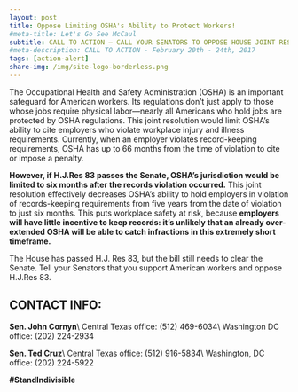 ```yaml
---
layout: post
title: Oppose Limiting OSHA's Ability to Protect Workers!
#meta-title: Let's Go See McCaul
subtitle: CALL TO ACTION – CALL YOUR SENATORS TO OPPOSE HOUSE JOINT RESOLUTION 83!
#meta-description: CALL TO ACTION - February 20th - 24th, 2017
tags: [action-alert]
share-img: /img/site-logo-borderless.png
---
```

The Occupational Health and Safety Administration (OSHA) is an important safeguard for American workers. Its regulations don’t just apply to those whose jobs require physical labor—nearly all Americans who hold jobs are protected by OSHA regulations. This joint resolution would limit OSHA’s ability to cite employers who violate workplace injury and illness requirements. Currently, when an employer violates record-keeping requirements, OSHA has up to 66 months from the time of violation to cite or impose a penalty.

**However, if H.J.Res 83 passes the Senate, OSHA’s jurisdiction would be limited to six months after the records violation occurred.** This joint resolution effectively decreases OSHA’s ability to hold employers in violation of records-keeping requirements from five years from the date of violation to just six months. This puts workplace safety at risk, because **employers will have little incentive to keep records: it’s unlikely that an already over-extended OSHA will be able to catch infractions in this extremely short timeframe.**

The House has passed H.J. Res 83, but the bill still needs to clear the Senate. Tell your Senators that you support American workers and oppose H.J.Res 83.

## CONTACT INFO:

**Sen. John Cornyn**\\
Central Texas office: (512) 469-6034\\
Washington DC office: (202) 224-2934

**Sen. Ted Cruz**\\
Central Texas office: (512) 916-5834\\
Washington, DC office: (202) 224-5922

**#StandIndivisible**
